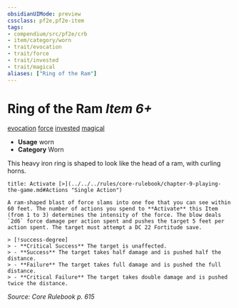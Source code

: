 ```yaml
---
obsidianUIMode: preview
cssclass: pf2e,pf2e-item
tags:
- compendium/src/pf2e/crb
- item/category/worn
- trait/evocation
- trait/force
- trait/invested
- trait/magical
aliases: ["Ring of the Ram"]
---
```

# Ring of the Ram *Item 6+*  
[evocation](../../../Rules/traits/evocation.md)  [force](../../../Rules/traits/force.md)  [invested](../../../Rules/traits/invested.md)  [magical](../../../Rules/traits/magical.md)  

- **Usage** worn
- **Category** Worn

This heavy iron ring is shaped to look like the head of a ram, with curling horns.

```ad-embed-ability
title: Activate [>](../../../rules/core-rulebook/chapter-9-playing-the-game.md#Actions "Single Action")

A ram-shaped blast of force slams into one foe that you can see within 60 feet. The number of actions you spend to **Activate** this Item (from 1 to 3) determines the intensity of the force. The blow deals `2d6` force damage per action spent and pushes the target 5 feet per action spent. The target must attempt a DC 22 Fortitude save.

> [!success-degree] 
> - **Critical Success** The target is unaffected.
> - **Success** The target takes half damage and is pushed half the distance.
> - **Failure** The target takes full damage and is pushed the full distance.
> - **Critical Failure** The target takes double damage and is pushed twice the distance.
```

*Source: Core Rulebook p. 615*
